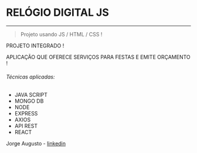 # RELÓGIO DIGITAL JS
---
> Projeto usando JS / HTML / CSS !

   PROJETO INTEGRADO !
   
   APLICAÇÃO QUE OFERECE SERVIÇOS PARA FESTAS E EMITE ORÇAMENTO !
   
   
   ###### Técnicas aplicadas:

   - JAVA SCRIPT
   - MONGO DB
   - NODE
   - EXPRESS
   - AXIOS
   - API REST
   - REACT
   

   Jorge Augusto - [linkedin](https://www.linkedin.com/in/jorgeaugusto88/)
